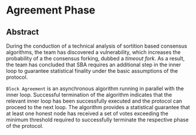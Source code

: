 # Agreement Phase

## Abstract

During the conduction of a technical analysis of sortition based consensus algorithms, the team has discovered a vulnerability, which increases the probability of a the consensus forking, dubbed a _timeout fork_. As a result, the team has concluded that SBA requires an additional step in the inner loop to guarantee statistical finality under the basic assumptions of the protocol.

`Block Agreement` is an asynchronous algorithm running in parallel with the inner loop. Successful termination of the algorithm indicates that the relevant inner loop has been successfully executed and the protocol can proceed to the next loop. The algorithm provides a statistical guarantee that at least one honest node has received a set of votes exceeding the minimum threshold required to successfully terminate the respective phase of the protocol.
